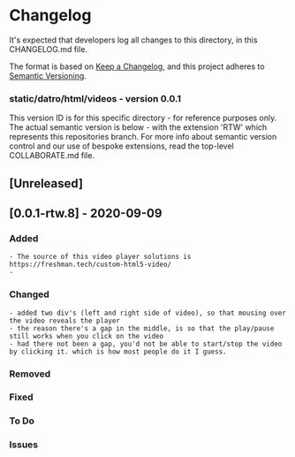 # Changelog
It's expected that developers log all changes to this directory, in this CHANGELOG.md file.

The format is based on [Keep a Changelog](https://keepachangelog.com/en/1.0.0/),
and this project adheres to [Semantic Versioning](https://semver.org/spec/v2.0.0.html).

### static/datro/html/videos - version 0.0.1
This version ID is for this specific directory - for reference purposes only.
The actual semantic version is below - with the extension 'RTW' which represents this repositories branch.
For more info about semantic version control and our use of bespoke extensions, read the top-level COLLABORATE.md file.

## [Unreleased]

## [0.0.1-rtw.8] - 2020-09-09
### Added
    - The source of this video player solutions is https://freshman.tech/custom-html5-video/
    - 

### Changed
    - added two div's (left and right side of video), so that mousing over the video reveals the player
    - the reason there's a gap in the middle, is so that the play/pause still works when you click on the video
    - had there not been a gap, you'd not be able to start/stop the video by clicking it. which is how most people do it I guess. 

### Removed

### Fixed

### To Do

### Issues
